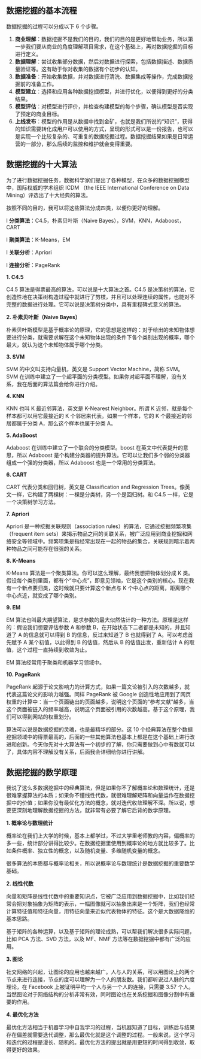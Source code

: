 ## 数据挖掘的基本流程



数据挖掘的过程可以分成以下 6 个步骤。

1. **商业理解**：数据挖掘不是我们的目的，我们的目的是更好地帮助业务，所以第一步我们要从商业的角度理解项目需求，在这个基础上，再对数据挖掘的目标进行定义。
2. **数据理解**：尝试收集部分数据，然后对数据进行探索，包括数据描述、数据质量验证等。这有助于你对收集的数据有个初步的认知。
3. **数据准备**：开始收集数据，并对数据进行清洗、数据集成等操作，完成数据挖掘前的准备工作。
4. **模型建立**：选择和应用各种数据挖掘模型，并进行优化，以便得到更好的分类结果。
5. **模型评估**：对模型进行评价，并检查构建模型的每个步骤，确认模型是否实现了预定的商业目标。
6. **上线发布**：模型的作用是从数据中找到金矿，也就是我们所说的“知识”，获得的知识需要转化成用户可以使用的方式，呈现的形式可以是一份报告，也可以是实现一个比较复杂的、可重复的数据挖掘过程。数据挖掘结果如果是日常运营的一部分，那么后续的监控和维护就会变得重要。

## 数据挖掘的十大算法

为了进行数据挖掘任务，数据科学家们提出了各种模型，在众多的数据挖掘模型中，国际权威的学术组织 ICDM （the IEEE International Conference on Data Mining）评选出了十大经典的算法。

按照不同的目的，我可以将这些算法分成四类，以便你更好的理解。

l **分类算法**：C4.5，朴素贝叶斯（Naive Bayes），SVM，KNN，Adaboost，CART

l **聚类算法**：K-Means，EM

l **关联分析**：Apriori

l **连接分析**：PageRank

**1. C4.5**

C4.5 算法是得票最高的算法，可以说是十大算法之首。C4.5 是决策树的算法，它创造性地在决策树构造过程中就进行了剪枝，并且可以处理连续的属性，也能对不完整的数据进行处理。它可以说是决策树分类中，具有里程碑式意义的算法。

**2. 朴素贝叶斯（Naive Bayes）**

朴素贝叶斯模型是基于概率论的原理，它的思想是这样的：对于给出的未知物体想要进行分类，就需要求解在这个未知物体出现的条件下各个类别出现的概率，哪个最大，就认为这个未知物体属于哪个分类。

**3. SVM**

SVM 的中文叫支持向量机，英文是 Support Vector Machine，简称 SVM。SVM 在训练中建立了一个超平面的分类模型。如果你对超平面不理解，没有关系，我在后面的算法篇会给你进行介绍。

**4. KNN**

KNN 也叫 K 最近邻算法，英文是 K-Nearest Neighbor。所谓 K 近邻，就是每个样本都可以用它最接近的 K 个邻居来代表。如果一个样本，它的 K 个最接近的邻居都属于分类 A，那么这个样本也属于分类 A。

**5. AdaBoost**

Adaboost 在训练中建立了一个联合的分类模型。boost 在英文中代表提升的意思，所以 Adaboost 是个构建分类器的提升算法。它可以让我们多个弱的分类器组成一个强的分类器，所以 Adaboost 也是一个常用的分类算法。

**6. CART**

CART 代表分类和回归树，英文是 Classification and Regression Trees。像英文一样，它构建了两棵树：一棵是分类树，另一个是回归树。和 C4.5 一样，它是一个决策树学习方法。

**7. Apriori**

Apriori 是一种挖掘关联规则（association rules）的算法，它通过挖掘频繁项集（frequent item sets）来揭示物品之间的关联关系，被广泛应用到商业挖掘和网络安全等领域中。频繁项集是指经常出现在一起的物品的集合，关联规则暗示着两种物品之间可能存在很强的关系。

**8. K-Means**

K-Means 算法是一个聚类算法。你可以这么理解，最终我想把物体划分成 K 类。假设每个类别里面，都有个“中心点”，即意见领袖，它是这个类别的核心。现在我有一个新点要归类，这时候就只要计算这个新点与 K 个中心点的距离，距离哪个中心点近，就变成了哪个类别。

**9. EM**

EM 算法也叫最大期望算法，是求参数的最大似然估计的一种方法。原理是这样的：假设我们想要评估参数 A 和参数 B，在开始状态下二者都是未知的，并且知道了 A 的信息就可以得到 B 的信息，反过来知道了 B 也就得到了 A。可以考虑首先赋予 A 某个初值，以此得到 B 的估值，然后从 B 的估值出发，重新估计 A 的取值，这个过程一直持续到收敛为止。

EM 算法经常用于聚类和机器学习领域中。

**10. PageRank**

PageRank 起源于论文影响力的计算方式，如果一篇文论被引入的次数越多，就代表这篇论文的影响力越强。同样 PageRank 被 Google 创造性地应用到了网页权重的计算中：当一个页面链出的页面越多，说明这个页面的“参考文献”越多，当这个页面被链入的频率越高，说明这个页面被引用的次数越高。基于这个原理，我们可以得到网站的权重划分。

算法可以说是数据挖掘的灵魂，也是最精华的部分。这 10 个经典算法在整个数据挖掘领域中的得票最高的，后面的一些其他算法也基本上都是在这个基础上进行改进和创新。今天你先对十大算法有一个初步的了解，你只需要做到心中有数就可以了，具体内容不理解没有关系，后面我会详细给你进行讲解。

## 数据挖掘的数学原理

我说了这么多数据挖掘中的经典算法，但是如果你不了解概率论和数理统计，还是很难掌握算法的本质；如果你不懂线性代数，就很难理解矩阵和向量运作在数据挖掘中的价值；如果你没有最优化方法的概念，就对迭代收敛理解不深。所以说，想要更深刻地理解数据挖掘的方法，就非常有必要了解它后背的数学原理。

**1. 概率论与数理统计**

概率论在我们上大学的时候，基本上都学过，不过大学里老师教的内容，偏概率的多一些，统计部分讲得比较少。在数据挖掘里使用到概率论的地方就比较多了。比如条件概率、独立性的概念，以及随机变量、多维随机变量的概念。

很多算法的本质都与概率论相关，所以说概率论与数理统计是数据挖掘的重要数学基础。

**2. 线性代数**

向量和矩阵是线性代数中的重要知识点，它被广泛应用到数据挖掘中，比如我们经常会把对象抽象为矩阵的表示，一幅图像就可以抽象出来是一个矩阵，我们也经常计算特征值和特征向量，用特征向量来近似代表物体的特征。这个是大数据降维的基本思路。

基于矩阵的各种运算，以及基于矩阵的理论成熟，可以帮我们解决很多实际问题，比如 PCA 方法、SVD 方法，以及 MF、NMF 方法等在数据挖掘中都有广泛的应用。

**3. 图论**

社交网络的兴起，让图论的应用也越来越广。人与人的关系，可以用图论上的两个节点来进行连接，节点的度可以理解为一个人的朋友数。我们都听说过人脉的六度理论，在 Facebook 上被证明平均一个人与另一个人的连接，只需要 3.57 个人。当然图论对于网络结构的分析非常有效，同时图论也在关系挖掘和图像分割中有重要的作用。

**4. 最优化方法**

最优化方法相当于机器学习中自我学习的过程，当机器知道了目标，训练后与结果存在偏差就需要迭代调整，那么最优化就是这个调整的过程。一般来说，这个学习和迭代的过程是漫长、随机的。最优化方法的提出就是用更短的时间得到收敛，取得更好的效果。